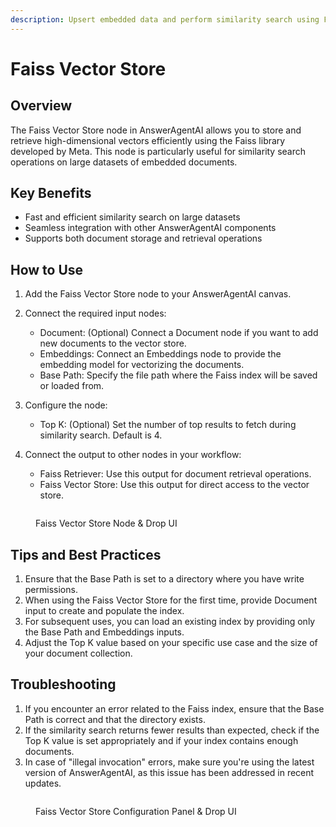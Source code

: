 ```yaml
---
description: Upsert embedded data and perform similarity search using Faiss library from Meta
---
```


# Faiss Vector Store

## Overview

The Faiss Vector Store node in AnswerAgentAI allows you to store and retrieve high-dimensional vectors efficiently using the Faiss library developed by Meta. This node is particularly useful for similarity search operations on large datasets of embedded documents.

## Key Benefits

-   Fast and efficient similarity search on large datasets
-   Seamless integration with other AnswerAgentAI components
-   Supports both document storage and retrieval operations

## How to Use

1. Add the Faiss Vector Store node to your AnswerAgentAI canvas.
2. Connect the required input nodes:

    - Document: (Optional) Connect a Document node if you want to add new documents to the vector store.
    - Embeddings: Connect an Embeddings node to provide the embedding model for vectorizing the documents.
    - Base Path: Specify the file path where the Faiss index will be saved or loaded from.

3. Configure the node:

    - Top K: (Optional) Set the number of top results to fetch during similarity search. Default is 4.

4. Connect the output to other nodes in your workflow:
    - Faiss Retriever: Use this output for document retrieval operations.
    - Faiss Vector Store: Use this output for direct access to the vector store.

<!-- TODO: Add a screenshot of the Faiss Vector Store node with its inputs and outputs connected -->
<figure><img src="/.gitbook/assets/screenshots/faiss.png" alt="" /><figcaption><p> Faiss Vector Store Node    &#x26; Drop UI</p></figcaption></figure>

## Tips and Best Practices

1. Ensure that the Base Path is set to a directory where you have write permissions.
2. When using the Faiss Vector Store for the first time, provide Document input to create and populate the index.
3. For subsequent uses, you can load an existing index by providing only the Base Path and Embeddings inputs.
4. Adjust the Top K value based on your specific use case and the size of your document collection.

## Troubleshooting

1. If you encounter an error related to the Faiss index, ensure that the Base Path is correct and that the directory exists.
2. If the similarity search returns fewer results than expected, check if the Top K value is set appropriately and if your index contains enough documents.
3. In case of "illegal invocation" errors, make sure you're using the latest version of AnswerAgentAI, as this issue has been addressed in recent updates.

<!-- TODO: Add a screenshot showing the configuration panel of the Faiss Vector Store node -->
<figure><img src="/.gitbook/assets/screenshots/faissconfiguration.png" alt="" /><figcaption><p> Faiss Vector Store Configuration Panel    &#x26; Drop UI</p></figcaption></figure>

